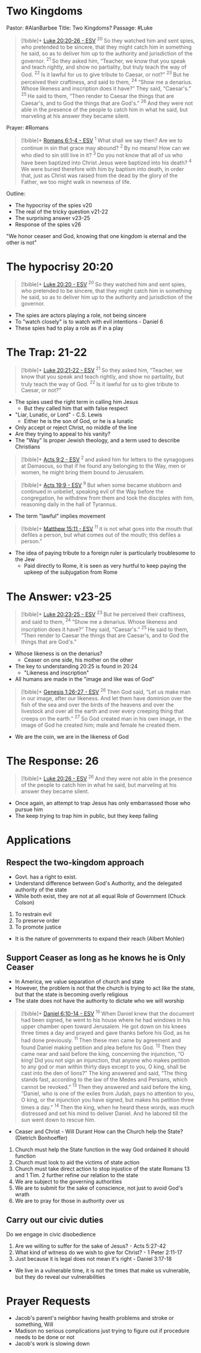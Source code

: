 # Two Kingdoms
Pastor: #AlanBarbee
Title: Two Kingdoms?
Passage: #Luke

> [!bible]+ [Luke 20:20-26 - ESV](https://bolls.life/ESV/42/20/)
>  <sup> 20 </sup>So they watched him and sent spies, who pretended to be sincere, that they might catch him in something he said, so as to deliver him up to the authority and jurisdiction of the governor. <sup> 21 </sup>So they asked him, “Teacher, we know that you speak and teach rightly, and show no partiality,  but truly teach the way of God. <sup> 22 </sup>Is it lawful for us to give tribute to Caesar, or not?” <sup> 23 </sup>But he perceived their craftiness, and said to them, <sup> 24 </sup>“Show me a denarius.  Whose likeness and inscription does it have?” They said, “Caesar's.” <sup> 25 </sup>He said to them, “Then render to Caesar the things that are Caesar's, and to God the things that are God's.” <sup> 26 </sup>And they were not able in the presence of the people to catch him in what he said, but marveling at his answer they became silent.

Prayer: #Romans
> [!bible]+ [Romans 6:1-4 - ESV](https://bolls.life/ESV/45/6/)
>  <sup> 1 </sup>What shall we say then? Are we to continue in sin that grace may abound? <sup> 2 </sup>By no means! How can we who died to sin still live in it? <sup> 3 </sup>Do you not know that all of us who have been baptized into Christ Jesus were baptized into his death? <sup> 4 </sup>We were buried therefore with him by baptism into death, in order that, just as Christ was raised from the dead by the glory of the Father, we too might walk in newness of life.

Outline:
- The hypocrisy of the spies v20
- The real of the tricky question v21-22
- The surprising answer v23-25
- Response of the spies v26

"We honor ceaser and God, knowing that one kingdom is eternal and the other is not"

# The hypocrisy 20:20
> [!bible]+ [Luke 20:20 - ESV](https://bolls.life/ESV/42/20/)
>  <sup> 20 </sup>So they watched him and sent spies, who pretended to be sincere, that they might catch him in something he said, so as to deliver him up to the authority and jurisdiction of the governor.

- The spies are actors playing a role, not being sincere
- To "watch closely" is to watch with evil intentions - Daniel 6
- These spies had to play a role as if in a play

# The Trap: 21-22
> [!bible]+ [Luke 20:21-22 - ESV](https://bolls.life/ESV/42/20/)
>  <sup> 21 </sup>So they asked him, “Teacher, we know that you speak and teach rightly, and show no partiality,  but truly teach the way of God. <sup> 22 </sup>Is it lawful for us to give tribute to Caesar, or not?”

- The spies used the right term in calling him Jesus
	- But they called him that with false respect
- "Liar, Lunatic, or Lord" - C.S. Lewis
	- Either he is the son of God, or he is a lunatic
- Only accept or reject Christ, no middle of the line
- Are they trying to appeal to his vanity?
- The "Way" Is proper Jewish theology, and a term used to describe Christians
> [!bible]+ [Acts 9:2 - ESV](https://bolls.life/ESV/44/9/)
>  <sup> 2 </sup>and asked him for letters to the synagogues at Damascus, so that if he found any belonging to the Way, men or women, he might bring them bound to Jerusalem.

> [!bible]+ [Acts 19:9 - ESV](https://bolls.life/ESV/44/19/)
>  <sup> 9 </sup>But when some became stubborn and continued in unbelief, speaking evil of the Way before the congregation, he withdrew from them and took the disciples with him, reasoning daily in the hall of Tyrannus.

- The term "lawful" implies movement
> [!bible]+ [Matthew 15:11 - ESV](https://bolls.life/ESV/40/15/)
>  <sup> 11 </sup>it is not what goes into the mouth that defiles a person, but what comes out of the mouth; this defiles a person.”

- The idea of paying tribute to a foreign ruler is particularly troublesome to the Jew
	- Paid directly to Rome, it is seen as very hurtful to keep paying the upkeep of the subjugation from Rome
# The Answer: v23-25
> [!bible]+ [Luke 20:23-25 - ESV](https://bolls.life/ESV/42/20/)
>  <sup> 23 </sup>But he perceived their craftiness, and said to them, <sup> 24 </sup>“Show me a denarius.  Whose likeness and inscription does it have?” They said, “Caesar's.” <sup> 25 </sup>He said to them, “Then render to Caesar the things that are Caesar's, and to God the things that are God's.”

- Whose likeness is on the denarius?
	- Ceaser on one side, his mother on the other
- The key to understanding 20:25 is found in 20:24
	- "Likeness and inscription"
- All humans are made in the "image and like was of God"
> [!bible]+ [Genesis 1:26-27 - ESV](https://bolls.life/ESV/1/1/)
>  <sup> 26 </sup>Then God said, “Let us make man  in our image, after our likeness. And let them have dominion over the fish of the sea and over the birds of the heavens and over the livestock and over all the earth and over every creeping thing that creeps on the earth.” <sup> 27 </sup>So God created man in his own image, in the image of God he created him; male and female he created them.

- We are the coin, we are in the likeness of God
# The Response: 26
> [!bible]+ [Luke 20:26 - ESV](https://bolls.life/ESV/42/20/)
>  <sup> 26 </sup>And they were not able in the presence of the people to catch him in what he said, but marveling at his answer they became silent.

- Once again, an attempt to trap Jesus has only embarrassed those who pursue him
- The keep trying to trap him in public, but they keep failing
# Applications
## Respect the two-kingdom approach
- Govt. has a right to exist.
- Understand difference between God's Authority, and the delegated authority of the state
- While both exist, they are not at all equal
Role of Government (Chuck Colson)
1. To restrain evil
2. To preserve order
3. To promote justice

- It is the nature of governments to expand their reach (Albert Mohler)
## Support Ceaser as long as he knows he is Only Ceaser
- In America, we value separation of church and state
- However, the problem is not that the church is trying to act like the state, but that the state is becoming overly religious
- The state does not have the authority to dictate who we will worship
> [!bible]+ [Daniel 6:10-14 - ESV](https://bolls.life/ESV/27/6/)
>  <sup> 10 </sup>When Daniel knew that the document had been signed, he went to his house where he had windows in his upper chamber open toward Jerusalem. He got down on his knees three times a day and prayed and gave thanks before his God, as he had done previously. <sup> 11 </sup>Then these men came by agreement and found Daniel making petition and plea before his God. <sup> 12 </sup>Then they came near and said before the king, concerning the injunction, “O king! Did you not sign an injunction, that anyone who makes petition to any god or man within thirty days except to you, O king, shall be cast into the den of lions?” The king answered and said, “The thing stands fast, according to the law of the Medes and Persians, which cannot be revoked.” <sup> 13 </sup>Then they answered and said before the king, “Daniel, who is one of the exiles from Judah, pays no attention to you, O king, or the injunction you have signed, but makes his petition three times a day.” <sup> 14 </sup>Then the king, when he heard these words, was much distressed and set his mind to deliver Daniel. And he labored till the sun went down to rescue him.
- Ceaser and Christ - Will Durant
How can the Church help the State? (Dietrich Bonhoeffer)
1. Church must help the State function in the way God ordained it should function
2. Church must look to aid the victims of state action
3. Church must take direct action to stop injustice of the state 
Romans 13 and 1 Tim. 2 further refine our relation to the state
1. We are subject to the governing authorities
2. We are to submit for the sake of conscience, not just to avoid God's wrath
3. We are to pray for those in authority over us
## Carry out our civic duties
Do we engage in civic disobedience
1. Are we willing to suffer for the sake of Jesus? - Acts 5:27-42
2. What kind of witness do we wish to give for Christ? - 1 Peter 2:11-17
3. Just because it is legal does not mean it's right - Daniel 3:17-18
- We live in a vulnerable time, it is not the times that make us vulnerable, but they do reveal our vulnerabilities
# Prayer Requests
- Jacob's parent's neighbor having health problems and stroke or something, Will
- Madison no serious complications just trying to figure out if procedure needs to be done or not
- Jacob's work is slowing down